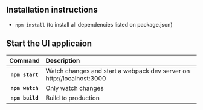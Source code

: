 ## Installation instructions
- ```npm install``` (to install all dependencies listed on package.json)<br> 

## Start the UI applicaion

|Command|Description|
|:--:|:----------|
|**```npm start```**|Watch changes and start a webpack dev server on http://localhost:3000|
|**```npm watch```**|Only watch changes|
|**```npm build```**|Build to production|
